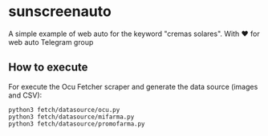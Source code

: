 # sunscreenauto
A simple example of web auto for the keyword "cremas solares". With ❤️  for web auto Telegram group

## How to execute

For execute the Ocu Fetcher scraper and generate the data source (images and CSV):

```cli
python3 fetch/datasource/ocu.py
python3 fetch/datasource/mifarma.py
python3 fetch/datasource/promofarma.py
```
